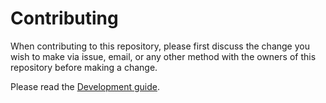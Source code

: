 # Contributing

When contributing to this repository, please first discuss the change you wish to make via issue,
email, or any other method with the owners of this repository before making a change.

Please read the [Development guide](./dev/README.md).
